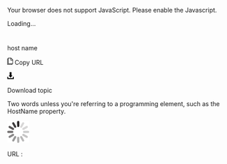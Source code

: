Your browser does not support JavaScript. Please enable the Javascript.

Loading...

# 

host name

![Copy URL](media/host-name/Copy.png)
Copy URL

![Download](media/host-name/Download.png)

Download topic

Two words unless you're referring to a programming element, such as the HostName property.

![In progress](media/host-name/activity-large.gif)

URL :
